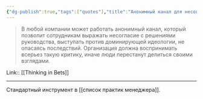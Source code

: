 ```yaml
---
{"dg-publish":true,"tags":["quotes"],"title":"Анонимный канал для несогласия с решениям руководства","date":"2022-06-09T09:40:47+03:00","modified_at":"2022-06-19T09:25:04+03:00","permalink":"/quotes/202206090940/","dgHomeLink":false,"dgPassFrontmatter":true}
---
```



> В любой компании может работать анонимный канал, который позволит сотрудникам выражать несогласие с решениями руководства, выступать против доминирующей идеологии, не опасаясь последствий. Организация должна воспринимать всерьез такую критику, иначе люди перестанут делиться своими взглядами.

Link:: [[Thinking in Bets]]

---

Стандартный инструмент в [[список практик менеджера]].
